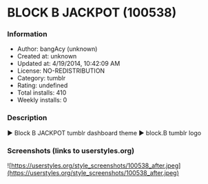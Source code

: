 # BLOCK B JACKPOT (100538)

### Information
- Author: bangAcy (unknown)
- Created at: unknown
- Updated at: 4/19/2014, 10:42:09 AM
- License: NO-REDISTRIBUTION
- Category: tumblr
- Rating: undefined
- Total installs: 410
- Weekly installs: 0


### Description
► Block B JACKPOT tumblr dashboard theme 
► block.B tumblr logo


### Screenshots (links to userstyles.org)
![https://userstyles.org/style_screenshots/100538_after.jpeg](https://userstyles.org/style_screenshots/100538_after.jpeg)


